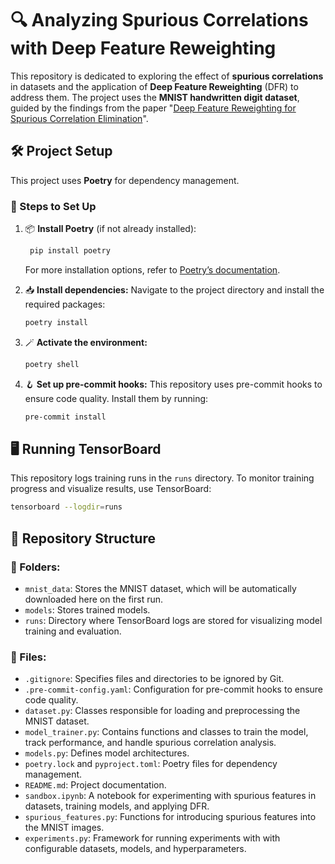 # 🔍 Analyzing Spurious Correlations with Deep Feature Reweighting

This repository is dedicated to exploring the effect of **spurious correlations** in datasets and the application of **Deep Feature Reweighting** (DFR) to address them. The project uses the **MNIST handwritten digit dataset**, guided by the findings from the paper "[Deep Feature Reweighting for Spurious Correlation Elimination](https://openreview.net/forum?id=Zb6c8A-Fghk)".

## 🛠️ Project Setup

This project uses **Poetry** for dependency management.

### 🚀 Steps to Set Up

1. 📦 **Install Poetry** (if not already installed):
   ```bash
    pip install poetry
   ```
   For more installation options, refer to [Poetry’s documentation](https://python-poetry.org/docs/).

2. 📥 **Install dependencies:** Navigate to the project directory and install the required packages:
    ```bash
   poetry install
   ```

3. 🪄 **Activate the environment:**
    ```bash
   poetry shell
   ```

4. 🪝 **Set up pre-commit hooks:** This repository uses pre-commit hooks to ensure code quality. Install them by running:
    ```bash
   pre-commit install
   ```

## 🖥️ Running TensorBoard

This repository logs training runs in the `runs` directory. To monitor training progress and visualize results, use TensorBoard:
```bash
tensorboard --logdir=runs
```

## 📃 Repository Structure

### 📁 Folders:
- `mnist_data`: Stores the MNIST dataset, which will be automatically downloaded here on the first run.
- `models`: Stores trained models.
- `runs`: Directory where TensorBoard logs are stored for visualizing model training and evaluation.

### 📄 Files:
- `.gitignore`: Specifies files and directories to be ignored by Git.
- `.pre-commit-config.yaml`: Configuration for pre-commit hooks to ensure code quality.
- `dataset.py`: Classes responsible for loading and preprocessing the MNIST dataset.
- `model_trainer.py`: Contains functions and classes to train the model, track performance, and handle spurious correlation analysis.
- `models.py`: Defines model architectures.
- `poetry.lock` and `pyproject.toml`: Poetry files for dependency management.
- `README.md`: Project documentation.
- `sandbox.ipynb`: A notebook for experimenting with spurious features in datasets, training models, and applying DFR.
- `spurious_features.py`: Functions for introducing spurious features into the MNIST images.
- `experiments.py`: Framework for running experiments with with configurable datasets, models, and hyperparameters.
